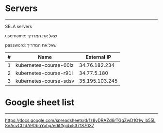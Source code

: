 # Servers
---
SELA servers

username: שאל את המדריך

password: שאל את המדריך

| # | Name                   | External IP    |
|---|------------------------|----------------|
| 1 | kubernetes-course-00lz | 34.76.182.234  |
| 2 | kubernetes-course-r91l | 34.77.5.180    |
| 3 | kubernetes-course-sdsv | 35.195.103.245 |

# Google sheet list
---

https://docs.google.com/spreadsheets/d/1z8vDRAZd6rTGqZwD1O1w_b55L8nAcvCLtdA9DbqYobg/edit#gid=537187037
